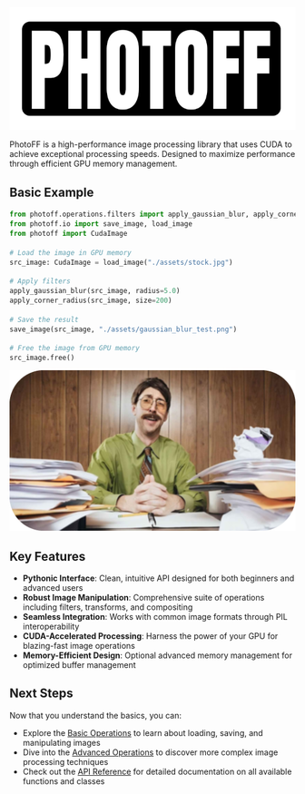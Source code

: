 ![Logo](https://raw.githubusercontent.com/offerrall/photoff/refs/heads/main/assets/logo_lib.png)

PhotoFF is a high-performance image processing library that uses CUDA to achieve exceptional processing speeds. Designed to maximize performance through efficient GPU memory management.

## Basic Example

```python
from photoff.operations.filters import apply_gaussian_blur, apply_corner_radius
from photoff.io import save_image, load_image
from photoff import CudaImage

# Load the image in GPU memory
src_image: CudaImage = load_image("./assets/stock.jpg")

# Apply filters
apply_gaussian_blur(src_image, radius=5.0)
apply_corner_radius(src_image, size=200)

# Save the result
save_image(src_image, "./assets/gaussian_blur_test.png")

# Free the image from GPU memory
src_image.free()
```

![Gaussian Blur Test](https://raw.githubusercontent.com/offerrall/photoff/refs/heads/main/assets/gaussian_blur_test.png)

## Key Features

- **Pythonic Interface**: Clean, intuitive API designed for both beginners and advanced users
- **Robust Image Manipulation**: Comprehensive suite of operations including filters, transforms, and compositing
- **Seamless Integration**: Works with common image formats through PIL interoperability
- **CUDA-Accelerated Processing**: Harness the power of your GPU for blazing-fast image operations
- **Memory-Efficient Design**: Optional advanced memory management for optimized buffer management

## Next Steps

Now that you understand the basics, you can:

- Explore the [Basic Operations](docs/basics.md) to learn about loading, saving, and manipulating images
- Dive into the [Advanced Operations](docs/advanced.md) to discover more complex image processing techniques
- Check out the [API Reference](docs/api.md) for detailed documentation on all available functions and classes
